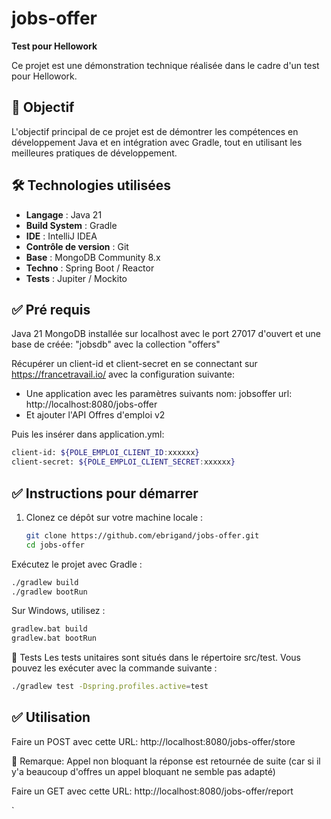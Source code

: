 # jobs-offer

**Test pour Hellowork**

Ce projet est une démonstration technique réalisée dans le cadre d'un test pour Hellowork.

## 🚀 Objectif

L'objectif principal de ce projet est de démontrer les compétences en développement Java et en intégration avec Gradle, tout en utilisant les meilleures pratiques de développement.

## 🛠️ Technologies utilisées

- **Langage** : Java 21
- **Build System** : Gradle
- **IDE** : IntelliJ IDEA
- **Contrôle de version** : Git
- **Base** : MongoDB Community 8.x
- **Techno** : Spring Boot / Reactor
- **Tests** : Jupiter / Mockito

## ✅ Pré requis

Java 21
MongoDB installée sur localhost avec le port 27017 d'ouvert et une base de créée: "jobsdb" avec la collection "offers"

Récupérer un client-id et client-secret en se connectant sur https://francetravail.io/ avec la configuration suivante:
- Une application avec les paramètres suivants nom: jobsoffer url: http://localhost:8080/jobs-offer
- Et ajouter l'API Offres d'emploi v2

Puis les insérer dans application.yml:
   
```bash
client-id: ${POLE_EMPLOI_CLIENT_ID:xxxxxx}
client-secret: ${POLE_EMPLOI_CLIENT_SECRET:xxxxxx}
```

## ✅ Instructions pour démarrer

1. Clonez ce dépôt sur votre machine locale :

   ```bash
   git clone https://github.com/ebrigand/jobs-offer.git
   cd jobs-offer

Exécutez le projet avec Gradle :

   ```bash
./gradlew build
./gradlew bootRun
```
Sur Windows, utilisez :

   ```bash
gradlew.bat build
gradlew.bat bootRun
```
🧪 Tests
Les tests unitaires sont situés dans le répertoire src/test. Vous pouvez les exécuter avec la commande suivante :

   ```bash
./gradlew test -Dspring.profiles.active=test 
```

## ✅ Utilisation
Faire un POST avec cette URL:
http://localhost:8080/jobs-offer/store 

📝 Remarque: Appel non bloquant la réponse est retournée de suite (car si il y'a beaucoup d'offres un appel bloquant ne semble pas adapté)

Faire un GET avec cette URL:
http://localhost:8080/jobs-offer/report




`
